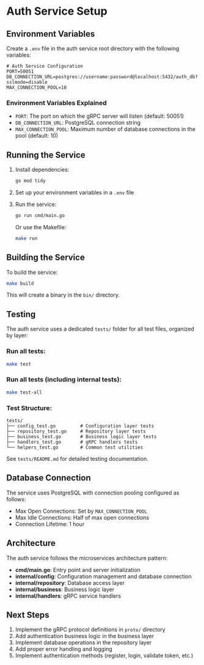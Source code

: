 # Auth Service Setup

## Environment Variables

Create a `.env` file in the auth service root directory with the following variables:

```env
# Auth Service Configuration
PORT=50051
DB_CONNECTION_URL=postgres://username:password@localhost:5432/auth_db?sslmode=disable
MAX_CONNECTION_POOL=10
```

### Environment Variables Explained

- `PORT`: The port on which the gRPC server will listen (default: 50051)
- `DB_CONNECTION_URL`: PostgreSQL connection string
- `MAX_CONNECTION_POOL`: Maximum number of database connections in the pool (default: 10)

## Running the Service

1. Install dependencies:
   ```bash
   go mod tidy
   ```

2. Set up your environment variables in a `.env` file

3. Run the service:
   ```bash
   go run cmd/main.go
   ```

   Or use the Makefile:
   ```bash
   make run
   ```

## Building the Service

To build the service:
```bash
make build
```

This will create a binary in the `bin/` directory.

## Testing

The auth service uses a dedicated `tests/` folder for all test files, organized by layer:

### Run all tests:
```bash
make test
```

### Run all tests (including internal tests):
```bash
make test-all
```

### Test Structure:
```
tests/
├── config_test.go         # Configuration layer tests
├── repository_test.go     # Repository layer tests
├── business_test.go       # Business logic layer tests
├── handlers_test.go       # gRPC handlers tests
└── helpers_test.go        # Common test utilities
```

See `tests/README.md` for detailed testing documentation.

## Database Connection

The service uses PostgreSQL with connection pooling configured as follows:
- Max Open Connections: Set by `MAX_CONNECTION_POOL`
- Max Idle Connections: Half of max open connections
- Connection Lifetime: 1 hour

## Architecture

The auth service follows the microservices architecture pattern:

- **cmd/main.go**: Entry point and server initialization
- **internal/config**: Configuration management and database connection
- **internal/repository**: Database access layer
- **internal/business**: Business logic layer
- **internal/handlers**: gRPC service handlers

## Next Steps

1. Implement the gRPC protocol definitions in `proto/` directory
2. Add authentication business logic in the business layer
3. Implement database operations in the repository layer
4. Add proper error handling and logging
5. Implement authentication methods (register, login, validate token, etc.)

